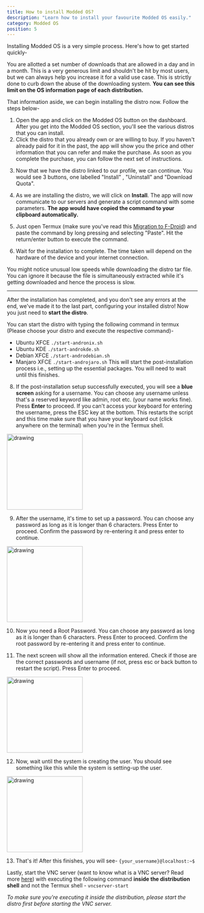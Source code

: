 ```yaml
---
title: How to install Modded OS?
description: "Learn how to install your favourite Modded OS easily."
category: Modded OS
position: 5
---
```


Installing Modded OS is a very simple process. Here's how to get started quickly-

<alert type="info">You are allotted a set number of downloads that are allowed in a day and in a month. This is a very
generous limit and shouldn't be hit by most users, but we can always help you increase it for a valid use case. This is
strictly done to curb down the abuse of the downloading system. **You can see this limit on the OS information page of
each distribution.**</alert>

That information aside, we can begin installing the distro now. Follow the steps below-

1. Open the app and click on the Modded OS button on the dashboard. After you get into the Modded OS section, you'll see
   the various distros that you can install.
2. Click the distro that you already own or are willing to buy. If you haven't already paid for it in the past, the app
   will show you the price and other information that you can refer and make the purchase. As soon as you complete the
   purchase, you can follow the next set of instructions.

[comment]: <> (   <alert type="success">For more information on in-app purchases and commerce on the Andronix app, refer)

[comment]: <> (   to [this section]&#40;&#41;.</alert>)

3. Now that we have the distro linked to our profile, we can continue. You would see 3 buttons, one labelled "Install"
   , "Uninstall" and "Download Quota".

4. As we are installing the distro, we will click on **Install**. The app will now communicate to our servers and
   generate a script command with some parameters. **The app would have copied the command to your clipboard
   automatically.**

5. Just open Termux (make sure you've read this [Migration to F-Droid](../Termux/migrating-to-f-droid.md)) and paste the
   command by long pressing and selecting "Paste". Hit the return/enter button to execute the command.

6. Wait for the installation to complete. The time taken will depend on the hardware of the device and your internet
   connection.

<alert type="info">You might notice unusual low speeds while downloading the distro tar file. You can ignore it because
the file is simultaneously extracted while it's getting downloaded and hence the process is slow.</alert>

___________________

After the installation has completed, and you don't see any errors at the end, we've made it to the last part,
configuring your installed distro! Now you just need to **start the distro**.

You can start the distro with typing the following command in termux (Please choose your distro and execute the
respective command)-

* Ubuntu XFCE `./start-andronix.sh`
* Ubuntu KDE `./start-androkde.sh`
* Debian XFCE `./start-androdebian.sh`
* Manjaro XFCE `./start-androjaro.sh`
  This will start the post-installation process i.e., setting up the essential packages. You will need to wait until
  this finishes.

8. If the post-installation setup successfully executed, you will see a **blue screen** asking for a username. You can
   choose any username unless that's a reserved keyword like admin, root etc. (your name works fine). Press **Enter** to
   proceed. <alert type="info">If you can't access your keyboard for entering the username, press the ESC key at the
   bottom. This restarts the script and this time make sure that you have your keyboard out (click anywhere on the
   terminal) when you're in the Termux shell.</alert>

<img src="/images/username_user.png" alt="drawing" width="200"/>


9. After the username, it's time to set up a password. You can choose any password as long as it is longer than 6
   characters. Press Enter to proceed. Confirm the password by re-entering it and press enter to continue.

<img src="/images/pass_user.png" alt="drawing" width="200"/>


10. Now you need a Root Password. You can choose any password as long as it is longer than 6 characters. Press Enter to
    proceed. Confirm the root password by re-entering it and press enter to continue.


11. The next screen will show all the information entered. Check if those are the correct passwords and username (if
    not, press esc or back button to restart the script). Press Enter to proceed.

<img src="/images/confirm_user.png" alt="drawing" width="200"/>



12. Now, wait until the system is creating the user. You should see something like this while the system is setting-up
    the user.

<img src="/images/user_creation_moddedos.png" alt="drawing" width="200"/>


13. That's it! After this finishes, you will see- ```{your_username}@localhost:~$```


Lastly, start the VNC server (want to know what is a VNC server? Read more [here](/vnc/vnc-basics)) with executing the following
command **inside the distribution shell** and not the Termux shell - ```vncserver-start```

_To make sure you're executing it inside the distribution, please start the distro first before starting the VNC
server._



